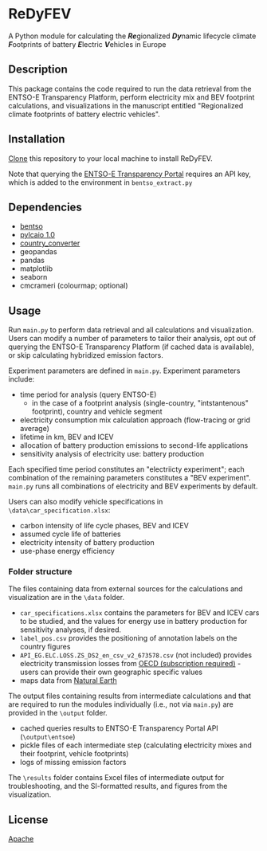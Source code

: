 # ReDyFEV

A Python module for calculating the ***Re***gionalized ***Dy***namic lifecycle climate ***F***ootprints of battery ***E***lectric ***V***ehicles in Europe


## Description
This package contains the code required to run the data retrieval from the ENTSO-E Transparency Platform, perform electricity mix and 
BEV footprint calculations, and visualizations in the manuscript entitled "Regionalized climate footprints of battery electric vehicles".  

## Installation
[Clone](https://docs.github.com/en/github/creating-cloning-and-archiving-repositories/cloning-a-repository-from-github/cloning-a-repository) this repository to your local machine to install ReDyFEV.

Note that querying the [ENTSO-E Transparency Portal](https://transparency.entsoe.eu/) requires an API key, which is added to the environment in `bentso_extract.py`

## Dependencies
* [bentso](https://github.com/BONSAMURAIS/bentso)
* [pylcaio 1.0](https://github.com/MaximeAgez/pylcaio/releases/tag/v1.0)
* [country_converter](https://github.com/konstantinstadler/country_converter)
* geopandas
* pandas
* matplotlib
* seaborn
* cmcrameri (colourmap; optional)

## Usage
Run `main.py` to perform data retrieval and all calculations and visualization. 
Users can modify a number of parameters to tailor their analysis, opt out of querying the ENTSO-E Transparency Platform (if cached data is available), or skip calculating hybridized emission factors. 

Experiment parameters are defined in `main.py`. Experiment parameters include:
* time period for analysis (query ENTSO-E)
  * in the case of a footprint analysis (single-country, "intstantenous" footprint), country and vehicle segment
* electricity consumption mix calculation approach (flow-tracing or grid average)
* lifetime in km, BEV and ICEV
* allocation of battery production emissions to second-life applications
* sensitivity analysis of electricity use:  battery production

Each specified time period constitutes an "electriicty experiment"; each combination of the remaining parameters constitutes a "BEV experiment". `main.py` runs all combinations of electricity and BEV experiments by default.

Users can also modify vehicle specifications in `\data\car_specification.xlsx`:
* carbon intensity of life cycle phases, BEV and ICEV
* assumed cycle life of batteries
* electricity intensity of battery production
* use-phase energy efficiency

### Folder structure
The files containing data from external sources for the calculations and visualization are in the `\data` folder. 
  * `car_specifications.xlsx` contains the parameters for BEV and ICEV cars to be studied, and the values for energy use in battery production for sensitivity analyses, if desired.
  * `label_pos.csv` provides the positioning of annotation labels on the country figures
  * `API_EG.ELC.LOSS.ZS_DS2_en_csv_v2_673578.csv` (not included) provides electricity transmission losses from [OECD (subscription required)](https://data.worldbank.org/indicator/EG.ELC.LOSS.ZS) - users can provide their own geographic specific values
  * maps data from [Natural Earth](https://www.naturalearthdata.com/)
  
The output files containing results from intermediate calculations and that are required to run the modules individually (i.e., not via `main.py`) are provided in the `\output` folder. 
  * cached queries results to ENTSO-E Transparency Portal API (`\output\entsoe`)
  * pickle files of each intermediate step (calculating electricity mixes and their footprint, vehicle footprints)
  * logs of missing emission factors

The `\results` folder contains Excel files of intermediate output for troubleshooting, and the SI-formatted results, and figures from the visualization. 

## License
[Apache](https://www.apache.org/licenses/LICENSE-2.0)
